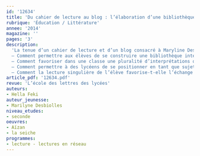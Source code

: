 ```yaml
---
id: '12634'
title: 'Du cahier de lecture au blog : l’élaboration d’une bibliothèque intérieure'
rubrique: 'Éducation / Littérature'
annee: '2014'
magazine: ''
pages: '3'
description: 
  'La tenue d’un cahier de lecture et d’un blog consacré à Maryline Desbiolles a permis à des élèves de seconde de partager leurs travaux, mais également de progresser dans leurs apprentissages. Cette expérience a amené l’auteur de l’article à formaliser un certain nombre de questions de méthode transposables à toute classe :
  – Comment permettre aux élèves de se construire une bibliothèque intérieure grâce à une expérience de lecture en réseau ?
  – Comment favoriser dans une classe une pluralité d’interprétations qui prenne en compte les liens entre ces différentes lectures ?
  – Comment permettre à des lycéens de se positionner en tant que sujets-lecteurs autonomes, tout en échangeant sur leur manière d’appréhender  l’œuvre d’un auteur ?
  – Comment la lecture singulière de l’élève favorise-t-elle l’échange collectif ?'
article_pdf: '12634.pdf'
revue: 'L’école des lettres des lycées'
auteurs:
- Hella Feki
auteur_jeunesse:
- Marilyne Desbiolles
niveau_etudes:
- seconde
oeuvres:
- Aïzan
- la seiche
programmes:
- lecture - lectures en réseau
---
```

